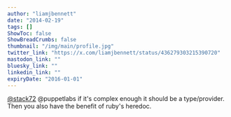 ```yaml
---
author: "liamjbennett"
date: "2014-02-19"
tags: []
ShowToc: false
ShowBreadCrumbs: false
thumbnail: "/img/main/profile.jpg"
twitter_link: "https://x.com/liamjbennett/status/436279303215390720"
mastodon_link: ""
bluesky_link: ""
linkedin_link: ""
expiryDate: "2016-01-01"
---
```


[@stack72](https://x.com/stack72) @puppetlabs if it's complex enough it should be a type/provider. Then you also have the benefit of ruby's heredoc.

